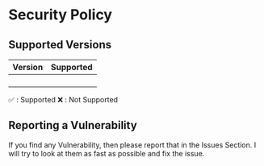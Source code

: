 # Security Policy

## Supported Versions


| Version | Supported          |
| ------- | ------------------ |
|         |                    |
|         |                    |
|         |                    |
|         |                    |

:white_check_mark: : Supported
:x:                : Not Supported

## Reporting a Vulnerability

If you find any Vulnerability, then please report that in the Issues Section.
I will try to look at them as fast as possible and fix the issue.
